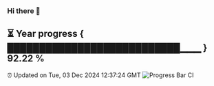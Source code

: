 ### Hi there 👋
⏳ Year progress { ███████████████████████████▁▁▁ } 92.22 %
---
⏰ Updated on Tue, 03 Dec 2024 12:37:24 GMT
![Progress Bar CI](https://github.com/liununu/liununu/workflows/Progress%20Bar%20CI/badge.svg)
